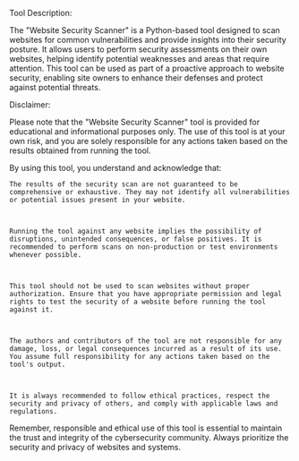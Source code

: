 Tool Description:

The "Website Security Scanner" is a Python-based tool designed to scan websites for common vulnerabilities and provide insights into their security posture. It allows users to perform security assessments on their own websites, helping identify potential weaknesses and areas that require attention. This tool can be used as part of a proactive approach to website security, enabling site owners to enhance their defenses and protect against potential threats.

Disclaimer:

Please note that the "Website Security Scanner" tool is provided for educational and informational purposes only. The use of this tool is at your own risk, and you are solely responsible for any actions taken based on the results obtained from running the tool.

By using this tool, you understand and acknowledge that:



    The results of the security scan are not guaranteed to be comprehensive or exhaustive. They may not identify all vulnerabilities or potential issues present in your website.



    Running the tool against any website implies the possibility of disruptions, unintended consequences, or false positives. It is recommended to perform scans on non-production or test environments whenever possible.



    This tool should not be used to scan websites without proper authorization. Ensure that you have appropriate permission and legal rights to test the security of a website before running the tool against it.



    The authors and contributors of the tool are not responsible for any damage, loss, or legal consequences incurred as a result of its use. You assume full responsibility for any actions taken based on the tool's output.



    It is always recommended to follow ethical practices, respect the security and privacy of others, and comply with applicable laws and regulations.



Remember, responsible and ethical use of this tool is essential to maintain the trust and integrity of the cybersecurity community. Always prioritize the security and privacy of websites and systems.
